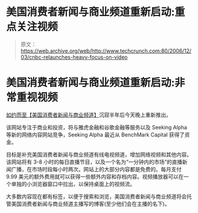 # 美国消费者新闻与商业频道重新启动:重点关注视频

> 原文：<https://web.archive.org/web/http://www.techcrunch.com:80/2006/12/03/cnbc-relaunches-heavy-focus-on-video>

# 美国消费者新闻与商业频道重新启动:非常重视视频

 [](https://web.archive.org/web/20191022232546/http://www.cnbc.com/) [如约而至](https://web.archive.org/web/20191022232546/http://www.beta.techcrunch.com/2006/11/27/cnbccom-to-relaunch-december-4/)[【美国消费者新闻与商业频道】](https://web.archive.org/web/20191022232546/http://www.cnbc.com/)沉寂半年后今天晚上重新推出。

该网站专注于商业和投资，将与雅虎金融和谷歌金融等服务以及 Seeking Alpha 等新的网络内容网站竞争，Seeking Alpha 最近从 BenchMark Capital 获得了资金。

目标是补充美国消费者新闻与商业频道有线电视频道，增加网络视频和其他内容。该网站将有 3-8 小时的每日直播节目，以及一个名为“一分钟内的市场”的直播新闻广播，在市场时段每小时两次。网站上的大部分内容都是免费的。每月支付 9.99 美元的额外费用就可以获得一些额外内容和存档内容。视频播放器可以在一个单独的小浏览器窗口中拉出，以保持桌面上的视频流。

大多数内容现在都有标签，以便于搜索和浏览，美国消费者新闻与商业频道将会托管美国消费者新闻与商业频道主播写的博客(至少他们会在主播的名下)。